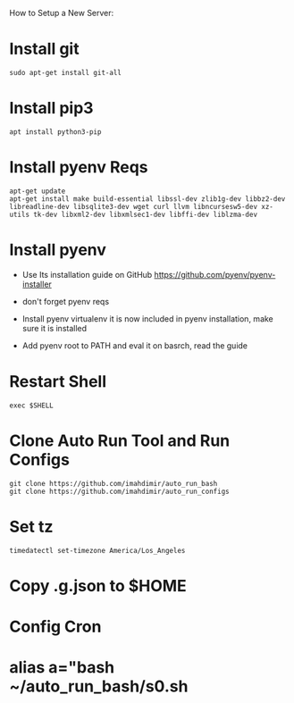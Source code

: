 How to Setup a New Server:

# Install git
```
sudo apt-get install git-all
```

# Install pip3
```
apt install python3-pip
```

# Install pyenv Reqs
```
apt-get update
apt-get install make build-essential libssl-dev zlib1g-dev libbz2-dev libreadline-dev libsqlite3-dev wget curl llvm libncursesw5-dev xz-utils tk-dev libxml2-dev libxmlsec1-dev libffi-dev liblzma-dev
```

# Install pyenv
- Use Its installation guide on GitHub https://github.com/pyenv/pyenv-installer

- don't forget pyenv reqs

- Install pyenv virtualenv it is now included in pyenv installation, make sure it is installed

- Add pyenv root to PATH and eval it on basrch, read the guide

# Restart Shell
```
exec $SHELL
```

# Clone Auto Run Tool and Run Configs
```
git clone https://github.com/imahdimir/auto_run_bash
git clone https://github.com/imahdimir/auto_run_configs
```

# Set tz
```
timedatectl set-timezone America/Los_Angeles
```

# Copy .g.json to $HOME
# Config Cron
# alias a="bash ~/auto_run_bash/s0.sh
